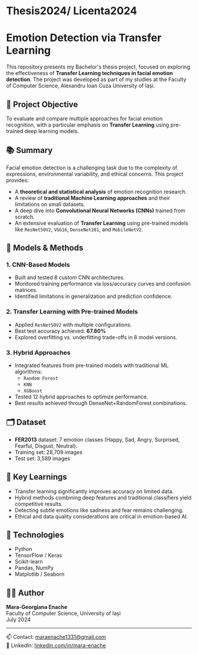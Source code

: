 # Thesis2024/ Licenta2024
# Emotion Detection via Transfer Learning

This repository presents my Bachelor's thesis project, focused on exploring the effectiveness of **Transfer Learning techniques in facial emotion detection**. The project was developed as part of my studies at the Faculty of Computer Science, Alexandru Ioan Cuza University of Iași.

## 🎯 Project Objective

To evaluate and compare multiple approaches for facial emotion recognition, with a particular emphasis on **Transfer Learning** using pre-trained deep learning models.

## 📚 Summary

Facial emotion detection is a challenging task due to the complexity of expressions, environmental variability, and ethical concerns. This project provides:

- A **theoretical and statistical analysis** of emotion recognition research.
- A review of **traditional Machine Learning approaches** and their limitations on small datasets.
- A deep dive into **Convolutional Neural Networks (CNNs)** trained from scratch.
- An extensive evaluation of **Transfer Learning** using pre-trained models like `ResNet50V2`, `VGG16`, `DenseNet201`, and `MobileNetV2`.

## 🧪 Models & Methods

### 1. CNN-Based Models
- Built and tested 8 custom CNN architectures.
- Monitored training performance via loss/accuracy curves and confusion matrices.
- Identified limitations in generalization and prediction confidence.

### 2. Transfer Learning with Pre-trained Models
- Applied `ResNet50V2` with multiple configurations.
- Best test accuracy achieved: **67.80%**
- Explored overfitting vs. underfitting trade-offs in 8 model versions.

### 3. Hybrid Approaches
- Integrated features from pre-trained models with traditional ML algorithms:
  - `Random Forest`
  - `KNN`
  - `XGBoost`
- Tested 12 hybrid approaches to optimize performance.
- Best results achieved through DenseNet+RandomForest combinations.

## 🗂 Dataset

- **FER2013** dataset: 7 emotion classes (Happy, Sad, Angry, Surprised, Fearful, Disgust, Neutral).
- Training set: 28,709 images
- Test set: 3,589 images

## 🧠 Key Learnings

- Transfer learning significantly improves accuracy on limited data.
- Hybrid methods combining deep features and traditional classifiers yield competitive results.
- Detecting subtle emotions like sadness and fear remains challenging.
- Ethical and data quality considerations are critical in emotion-based AI.

## 📌 Technologies

- Python
- TensorFlow / Keras
- Scikit-learn
- Pandas, NumPy
- Matplotlib / Seaborn

## 👩‍🎓 Author

**Mara-Georgiana Enache**  
Faculty of Computer Science, University of Iași  
July 2024

---

📫 Contact: maraenache1331@gmail.com  
🔗 LinkedIn: [linkedin.com/in/mara-enache](https://linkedin.com/in/mara-enache)


